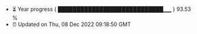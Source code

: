 - ⏳ Year progress { ████████████████████████████▁▁ } 93.53 %
- ⏰ Updated on Thu, 08 Dec 2022 09:18:50 GMT

